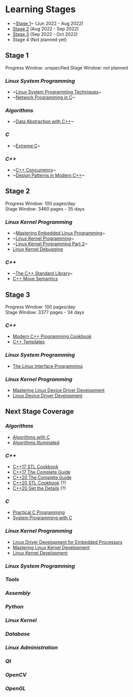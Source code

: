 # Learning Stages

* ~[Stage 1](#stage-1)~ (Jun 2022 - Aug 2022)
* [Stage 2](#stage-2) (Aug 2022 - Sep 2022)
* [Stage 3](#stage-3) (Sep 2022 - Oct 2022)
* Stage 4 (Not planned yet)

## Stage 1

Progress Window: unspecified
Stage Window: not planned

### _Linux System Programming_

* ~[Linux System Programming Techniques](books/9781789951288.md)~
* ~[Network Programming in C](books/9781789349863.md)~

### _Algorithms_

* ~[Data Abstraction with C++](books/9780273768418.md)~

### _C_

* ~[Extreme C](books/9781789343625.md)~

### _C++_

* ~[C++ Concurrency](books/9781617294693.md "350 pages")~
* ~[Design Patterns in Modern C++](books/9781484272947.md "370 pages")~

## Stage 2

Progress Window: 100 pages/day  
Stage Window: 3460 pages - 35 days

### _Linux Kernel Programming_

* ~[Mastering Embedded Linux Programming](books/9781789530384.md "708 pages")~
* ~[Linux Kernel Programming](books/9781789953435.md "708 pages")~
* ~[Linux Kernel Programming Part 2](books/9781801079518.md "419 pages")~
* [Linux Kernel Debugging](books/9781801075039.md "594 pages")

### _C++_

* ~[The C++ Standard Library](books/9780321623218.md "1030 pages")~
* [C++ Move Semantics](#books/9783967309003.md "230 pages")

## Stage 3

Progress Window: 100 pages/day  
Stage Window: 3377 pages - 34 days

### _C++_

* [Modern C++ Programming Cookbook](books/9781800208988.md "700 pages")
* [C++ Templates](#books/9780321714121.md "750 pages")

### _Linux System Programming_

* [The Linux Interface Programming](books/9781593272203.md "1400 pages")

### _Linux Kernel Programming_

* [Mastering Linux Device Driver Development](books/9781789342208.md "609 pages")
* [Linux Device Driver Development](books/9781803240060.md "668 pages")

## Next Stage Coverage

### _Algorithms_

* [Algorithms with C](#)
* [Algorithms Illuminated](#)

### _C++_
* [C++17 STL Cookbook](books/9781787120495.md "490 pages")
* [C++17 The Complete Guide](# "355 pages")
* [C++20 The Complete Guide](# "430 pages")
* [C++20 STL Cookbook](#) (?)
* [C++20 Get the Details](#) (?)

### _C_

* [Practical C Programming](# "570 pages")
* [System Programming with C](#)

### _Linux Kernel Programming_

* [Linux Driver Development for Embedded Processors](books/9781729321829.md)
* [Mastering Linux Kernel Development](books/9781785883057.md)
* [Linux Kernel Development](books/9780672329463.md)

### _Linux System Programming_
### _Tools_
### _Assembly_
### _Python_
### _Linux Kernel_
### _Database_
### _Linux Administration_
### _Qt_
### _OpenCV_
### _OpenGL_

